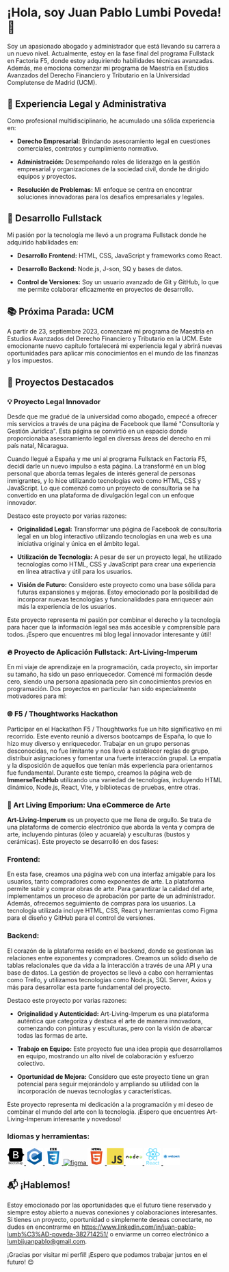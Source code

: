 # ¡Hola, soy Juan Pablo Lumbi Poveda! 👋

Soy un apasionado abogado y administrador que está llevando su carrera a un nuevo nivel. Actualmente, estoy en la fase final del programa Fullstack en Factoria F5, donde estoy adquiriendo habilidades técnicas avanzadas. Además, me emociona comenzar mi programa de Maestría en Estudios Avanzados del Derecho Financiero y Tributario en la Universidad Complutense de Madrid (UCM).

## 💼 Experiencia Legal y Administrativa

Como profesional multidisciplinario, he acumulado una sólida experiencia en:

- **Derecho Empresarial:** Brindando asesoramiento legal en cuestiones comerciales, contratos y cumplimiento normativo.

- **Administración:** Desempeñando roles de liderazgo en la gestión empresarial y organizaciones de la sociedad civil, donde he dirigido equipos y proyectos.

- **Resolución de Problemas:** Mi enfoque se centra en encontrar soluciones innovadoras para los desafíos empresariales y legales.

## 🚀 Desarrollo Fullstack

Mi pasión por la tecnología me llevó a un programa Fullstack donde he adquirido habilidades en:

- **Desarrollo Frontend:** HTML, CSS, JavaScript y frameworks como React.

- **Desarrollo Backend:** Node.js, J-son, SQ y bases de datos.

- **Control de Versiones:** Soy un usuario avanzado de Git y GitHub, lo que me permite colaborar eficazmente en proyectos de desarrollo.

## 📚 Próxima Parada: UCM

A partir de 23, septiembre 2023, comenzaré mi programa de Maestría en Estudios Avanzados del Derecho Financiero y Tributario en la UCM. Este emocionante nuevo capítulo fortalecerá mi experiencia legal y abrirá nuevas oportunidades para aplicar mis conocimientos en el mundo de las finanzas y los impuestos.

## 🌟 Proyectos Destacados

### 💡 Proyecto Legal Innovador

Desde que me gradué de la universidad como abogado, empecé a ofrecer mis servicios a través de una página de Facebook que llamé "Consultoría y Gestión Jurídica". Esta página se convirtió en un espacio donde proporcionaba asesoramiento legal en diversas áreas del derecho en mi país natal, Nicaragua.

Cuando llegué a España y me uní al programa Fullstack en Factoria F5, decidí darle un nuevo impulso a esta página. La transformé en un blog personal que aborda temas legales de interés general de personas inmigrantes, y lo hice utilizando tecnologías web como HTML, CSS y JavaScript. Lo que comenzó como un proyecto de consultoría se ha convertido en una plataforma de divulgación legal con un enfoque innovador.

Destaco este proyecto por varias razones:

- **Originalidad Legal:** Transformar una página de Facebook de consultoría legal en un blog interactivo utilizando tecnologías en una web es una iniciativa original y única en el ámbito legal.

- **Utilización de Tecnología:** A pesar de ser un proyecto legal, he utilizado tecnologías como HTML, CSS y JavaScript para crear una experiencia en línea atractiva y útil para los usuarios.

- **Visión de Futuro:** Considero este proyecto como una base sólida para futuras expansiones y mejoras. Estoy emocionado por la posibilidad de incorporar nuevas tecnologías y funcionalidades para enriquecer aún más la experiencia de los usuarios.

Este proyecto representa mi pasión por combinar el derecho y la tecnología para hacer que la información legal sea más accesible y comprensible para todos. ¡Espero que encuentres mi blog legal innovador interesante y útil!

### 🔥 Proyecto de Aplicación Fullstack: Art-Living-Imperum

En mi viaje de aprendizaje en la programación, cada proyecto, sin importar su tamaño, ha sido un paso enriquecedor. Comencé mi formación desde cero, siendo una persona apasionada pero sin conocimientos previos en programación. Dos proyectos en particular han sido especialmente motivadores para mí:

### 🌐 F5 / Thoughtworks Hackathon

Participar en el Hackathon F5 / Thoughtworks fue un hito significativo en mi recorrido. Este evento reunió a diversos bootcamps de España, lo que lo hizo muy diverso y enriquecedor. Trabajar en un grupo personas desconocidas, no fue limitante y nos llevó a establecer reglas de grupo, distribuir asignaciones y fomentar una fuerte interacción grupal. La empatía y la disposición de aquellos que tenían más experiencia para orientarnos fue fundamental. Durante este tiempo, creamos la página web de **ImmerseTechHub** utilizando una variedad de tecnologías, incluyendo HTML dinámico, Node.js, React, Vite, y bibliotecas de pruebas, entre otras.

### 🛒 Art Living Emporium: Una eCommerce de Arte

**Art-Living-Imperum** es un proyecto que me llena de orgullo. Se trata de una plataforma de comercio electrónico que aborda la venta y compra de arte, incluyendo pinturas (óleo y acuarela) y esculturas (bustos y cerámicas). Este proyecto se desarrolló en dos fases:

### Frontend:

En esta fase, creamos una página web con una interfaz amigable para los usuarios, tanto compradores como exponentes de arte. La plataforma permite subir y comprar obras de arte. Para garantizar la calidad del arte, implementamos un proceso de aprobación por parte de un administrador. Además, ofrecemos seguimiento de compras para los usuarios. La tecnología utilizada incluye HTML, CSS, React y herramientas como Figma para el diseño y GitHub para el control de versiones.

### Backend:

El corazón de la plataforma reside en el backend, donde se gestionan las relaciones entre exponentes y compradores. Creamos un sólido diseño de tablas relacionales que da vida a la interacción a través de una API y una base de datos. La gestión de proyectos se llevó a cabo con herramientas como Trello, y utilizamos tecnologías como Node.js, SQL Server, Axios y más para desarrollar esta parte fundamental del proyecto.

Destaco este proyecto por varias razones:

- **Originalidad y Autenticidad:** Art-Living-Imperum es una plataforma auténtica que categoriza y destaca el arte de manera innovadora, comenzando con pinturas y esculturas, pero con la visión de abarcar todas las formas de arte.

- **Trabajo en Equipo:** Este proyecto fue una idea propia que desarrollamos en equipo, mostrando un alto nivel de colaboración y esfuerzo colectivo.

- **Oportunidad de Mejora:** Considero que este proyecto tiene un gran potencial para seguir mejorándolo y ampliando su utilidad con la incorporación de nuevas tecnologías y características.

Este proyecto representa mi dedicación a la programación y mi deseo de combinar el mundo del arte con la tecnología. ¡Espero que encuentres Art-Living-Imperum interesante y novedoso!

<h3 align="left">Idiomas y herramientas:</h3>
<p align="left">
  <a href="https://getbootstrap.com" target="_blank" rel="noreferrer">
    <img src="https://raw.githubusercontent.com/devicons/devicon/master/icons/bootstrap/bootstrap-plain-wordmark.svg" alt="bootstrap" width="40" height="40"/>
  </a>
  <a href="https://www.cprogramming.com" target="_blank" rel="noreferrer">
    <img src="https://raw.githubusercontent.com/devicons/devicon/master/icons/c/c-original.svg" alt="c" width="40" height="40"/>
  </a>
  <a href="https://www.w3schools.com/css/" target="_blank" rel="noreferrer">
    <img src="https://raw.githubusercontent.com/devicons/devicon/master/icons/css3/css3-original-wordmark.svg" alt="css3" width="40" height="40"/>
  </a>
  <a href="https://www.figma.com/" target="_blank" rel="noreferrer">
    <img src="https://www.vectorlogo.zone/logos/figma/figma-icon.svg" alt="figma" width="40" height="40"/>
  </a>
  <a href="https://www.w3.org/html/" target="_blank" rel="noreferrer">
    <img src="https://raw.githubusercontent.com/devicons/devicon/master/icons/html5/html5-original-wordmark.svg" alt="html5" width="40" height="40"/>
  </a>
  <a href="https://developer.mozilla.org/en-US/docs/Web/JavaScript" target="_blank" rel="noreferrer">
    <img src="https://raw.githubusercontent.com/devicons/devicon/master/icons/javascript/javascript-original.svg" alt="javascript" width="40" height="40"/>
  </a>
  <a href="https://nodejs.org" target="_blank" rel="noreferrer">
    <img src="https://raw.githubusercontent.com/devicons/devicon/master/icons/nodejs/nodejs-original-wordmark.svg" alt="nodejs" width="40" height="40"/>
  </a>
  <a href="https://reactjs.org/" target="_blank" rel="noreferrer">
    <img src="https://raw.githubusercontent.com/devicons/devicon/master/icons/react/react-original-wordmark.svg" alt="react" width="40" height="40"/>
  </a>
  <a href="https://webpack.js.org" target="_blank" rel="noreferrer">
    <img src="https://raw.githubusercontent.com/devicons/devicon/d00d0969292a6569d45b06d3f350f463a0107b0d/icons/webpack/webpack-original-wordmark.svg" alt="webpack" width="40" height="40"/>
  </a>
</p>

## 📬 ¡Hablemos!

Estoy emocionado por las oportunidades que el futuro tiene reservado y siempre estoy abierto a nuevas conexiones y colaboraciones interesantes. Si tienes un proyecto, oportunidad o simplemente deseas conectarte, no dudes en encontrarme en https://www.linkedin.com/in/juan-pablo-lumb%C3%AD-poveda-382714251/ o enviarme un correo electrónico a lumbijuanpablo@gmail.com.

¡Gracias por visitar mi perfil! ¡Espero que podamos trabajar juntos en el futuro! 😊









